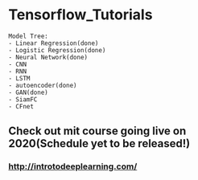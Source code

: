 # Tensorflow_Tutorials
```
Model Tree:
- Linear Regression(done)
- Logistic Regression(done)
- Neural Network(done)
- CNN
- RNN
- LSTM
- autoencoder(done)
- GAN(done)
- SiamFC
- CFnet
```
## Check out mit course going live on 2020(Schedule yet to be released!)
### http://introtodeeplearning.com/
